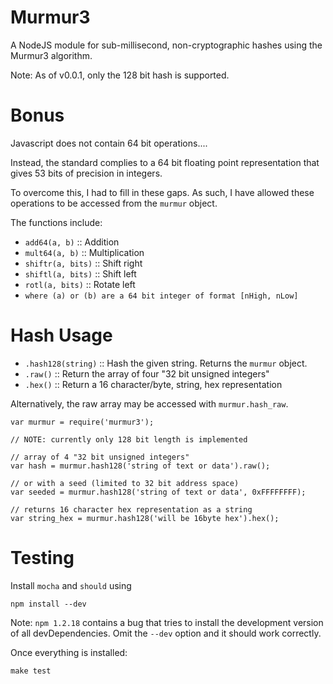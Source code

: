 Murmur3
===============

A NodeJS module for sub-millisecond, non-cryptographic hashes using the Murmur3 algorithm.

Note: As of v0.0.1, only the 128 bit hash is supported.


Bonus
===============

Javascript does not contain 64 bit operations....

Instead, the standard complies to a 64 bit floating point representation that gives 53 bits of precision in integers.

To overcome this, I had to fill in these gaps. As such, I have allowed these operations to be accessed from the `murmur` object.

The functions include:
  * `add64(a, b)` :: Addition
  * `mult64(a, b)` :: Multiplication
  * `shiftr(a, bits)` :: Shift right
  * `shiftl(a, bits)` :: Shift left
  * `rotl(a, bits)` :: Rotate left
  * `where (a) or (b) are a 64 bit integer of format [nHigh, nLow]`

Hash Usage
===============

  * `.hash128(string)` :: Hash the given string. Returns the `murmur` object.
  * `.raw()` :: Return the array of four "32 bit unsigned integers"
  * `.hex()` :: Return a 16 character/byte, string, hex representation

Alternatively, the raw array may be accessed with `murmur.hash_raw`.

    var murmur = require('murmur3');

    // NOTE: currently only 128 bit length is implemented

    // array of 4 "32 bit unsigned integers"
    var hash = murmur.hash128('string of text or data').raw();

    // or with a seed (limited to 32 bit address space)
    var seeded = murmur.hash128('string of text or data', 0xFFFFFFFF);

    // returns 16 character hex representation as a string
    var string_hex = murmur.hash128('will be 16byte hex').hex();


Testing
===============

Install `mocha` and `should` using

    npm install --dev

Note: `npm 1.2.18` contains a bug that tries to install the development version of all devDependencies. Omit the `--dev` option and it should work correctly.

Once everything is installed:

    make test
